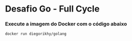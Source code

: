 # Desafio Go - Full Cycle

### Execute a imagem do Docker com o código abaixo

```docker run diegorikhy/golang```
